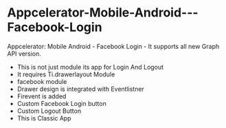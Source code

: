 # Appcelerator-Mobile-Android---Facebook-Login
Appcelerator: Mobile Android - Facebook Login - It supports all new Graph API version.
+ This is not just module its app for Login And Logout
+ It requires Ti.drawerlayout Module
+ facebook module
+ Drawer design is integrated with Eventlistner
+ Firevent is added 
+ Custom Facebook Login button
+ Custom Logout Button 
+ This is Classic App
